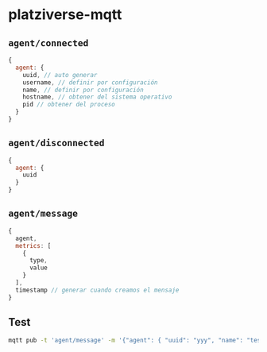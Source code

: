 # platziverse-mqtt

## `agent/connected`

``` js
{
  agent: {
    uuid, // auto generar
    username, // definir por configuración
    name, // definir por configuración
    hostname, // obtener del sistema operativo
    pid // obtener del proceso
  }
}
```

## `agent/disconnected`

``` js
{
  agent: {
    uuid
  }
}
```

## `agent/message`

``` js
{
  agent,
  metrics: [
    {
      type,
      value
    }
  ],
  timestamp // generar cuando creamos el mensaje
}
```

## Test
``` sh
mqtt pub -t 'agent/message' -m '{"agent": { "uuid": "yyy", "name": "test", "username": "platzi", "pid": 10, "hostname": "platzibogota"  }, "metrics": [{ "type":"memory", "value": "1001" }, { "type": "temp", "value": "33" }]}'
```
